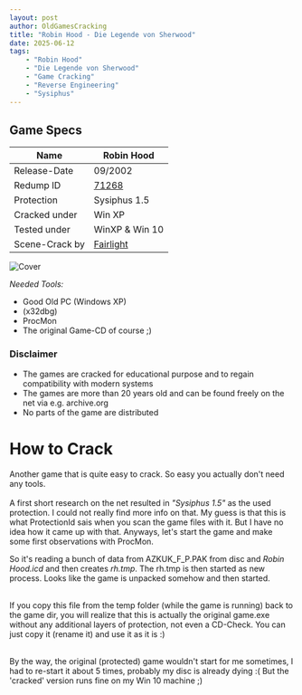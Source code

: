 ```yaml
---
layout: post
author: OldGamesCracking
title: "Robin Hood - Die Legende von Sherwood"
date: 2025-06-12
tags:
    - "Robin Hood"
    - "Die Legende von Sherwood"
    - "Game Cracking"
    - "Reverse Engineering"
    - "Sysiphus"
---
```


## Game Specs

| Name | Robin Hood |
| ------------- | ------------- |
| Release-Date | 09/2002 |
| Redump ID | [71268](http://redump.org/disc/71268/) |
| Protection | Sysiphus 1.5 |
| Cracked under | Win XP |
| Tested under | WinXP & Win 10 |
| Scene-Crack by | [Fairlight](https://www.nfohump.com/index.php?switchto=nfos&menu=quicknav&item=viewnfo&id=17617) |

![Cover]({{site.url}}/assets/robin_hood/cover.jpg)

*Needed Tools:*

- Good Old PC (Windows XP)
- (x32dbg)
- ProcMon
- The original Game-CD of course ;)

### Disclaimer

- The games are cracked for educational purpose and to regain compatibility with modern systems
- The games are more than 20 years old and can be found freely on the net via e.g. archive.org
- No parts of the game are distributed

# How to Crack

Another game that is quite easy to crack. So easy you actually don't need any tools.<br><br>
A first short research on the net resulted in _"Sysiphus 1.5"_ as the used protection. I could not really find more info on that. My guess is that this is what ProtectionId sais when you scan the game files with it. But I have no idea how it came up with that. Anyways, let's start the game and make some first observations with ProcMon.<br>

So it's reading a bunch of data from AZKUK\_F\_P.PAK from disc and _Robin Hood.icd_ and then creates _rh.tmp_. The rh.tmp is then started as new process. Looks like the game is unpacked somehow and then started.<br><br>

If you copy this file from the temp folder (while the game is running) back to the game dir, you will realize that this is actually the original game.exe without any additional layers of protection, not even a CD-Check. You can just copy it (rename it) and use it as it is :)<br><br>

By the way, the original (protected) game wouldn't start for me sometimes, I had to re-start it about 5 times, probably my disc is already dying :( But the 'cracked' version runs fine on my Win 10 machine ;)<br><br>